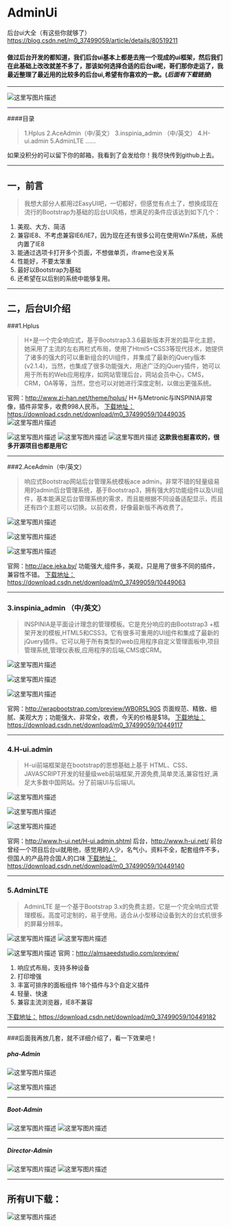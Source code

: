 # AdminUi
后台ui大全（有这些你就够了）https://blog.csdn.net/m0_37499059/article/details/80519211



#### 做过后台开发的都知道，我们后台ui基本上都是去拖一个现成的ui框架，然后我们在此基础上改改就差不多了，那该如何选择合适的后台ui呢，哥们那你走运了，我最近整理了最近用的比较多的后台ui,希望有你喜欢的一款。(*后面有下载链接*)
---
![这里写图片描述](https://img-blog.csdn.net/20180531092721616?watermark/2/text/aHR0cHM6Ly9ibG9nLmNzZG4ubmV0L20wXzM3NDk5MDU5/font/5a6L5L2T/fontsize/400/fill/I0JBQkFCMA==/dissolve/70)

---
####目录
> 1.Hplus
> 2.AceAdmin（中/英文）
> 3.inspinia_admin （中/英文）
> 4.H-ui.admin
> 5.AdminLTE
> ......

如果没积分的可以留下你的邮箱，我看到了会发给你！我尽快传到github上去。

---
## 一，前言
 >我想大部分人都用过EasyUI吧，一切都好，但感觉有点土了，想换成现在流行的Bootstrap为基础的后台UI风格，想满足的条件应该达到如下几个：
1. 美观、大方、简洁
2. 兼容IE8、不考虑兼容IE6/IE7，因为现在还有很多公司在使用Win7系统，系统内置了IE8
3. 能通过选项卡打开多个页面，不想做单页，iframe也没关系
4. 性能好，不要太笨重
5. 最好以Bootstrap为基础
6. 还希望在以后别的系统中能够复用。

---

## 二，后台UI介绍
###1.Hplus
>H+是一个完全响应式，基于Bootstrap3.3.6最新版本开发的扁平化主题，她采用了主流的左右两栏式布局，使用了Html5+CSS3等现代技术，她提供了诸多的强大的可以重新组合的UI组件，并集成了最新的jQuery版本(v2.1.4)，当然，也集成了很多功能强大，用途广泛的jQuery插件，她可以用于所有的Web应用程序，如网站管理后台，网站会员中心，CMS，CRM，OA等等，当然，您也可以对她进行深度定制，以做出更强系统。

官网：http://www.zi-han.net/theme/hplus/
H+与Metronic与INSPINIA非常像，插件非常多，收费998人民币。
[下载地址：](https://download.csdn.net/download/m0_37499059/10449035) https://download.csdn.net/download/m0_37499059/10449035
![这里写图片描述](https://img-blog.csdn.net/20180531092832859?watermark/2/text/aHR0cHM6Ly9ibG9nLmNzZG4ubmV0L20wXzM3NDk5MDU5/font/5a6L5L2T/fontsize/400/fill/I0JBQkFCMA==/dissolve/70)

![这里写图片描述](https://img-blog.csdn.net/20180531093021792?watermark/2/text/aHR0cHM6Ly9ibG9nLmNzZG4ubmV0L20wXzM3NDk5MDU5/font/5a6L5L2T/fontsize/400/fill/I0JBQkFCMA==/dissolve/70)
![这里写图片描述](https://img-blog.csdn.net/20180531093122993?watermark/2/text/aHR0cHM6Ly9ibG9nLmNzZG4ubmV0L20wXzM3NDk5MDU5/font/5a6L5L2T/fontsize/400/fill/I0JBQkFCMA==/dissolve/70)
![这里写图片描述](https://img-blog.csdn.net/2018053109313370?watermark/2/text/aHR0cHM6Ly9ibG9nLmNzZG4ubmV0L20wXzM3NDk5MDU5/font/5a6L5L2T/fontsize/400/fill/I0JBQkFCMA==/dissolve/70)
**这款我也挺喜欢的，很多开源项目也都是用它**


---
###2.AceAdmin（中/英文）
>响应式Bootstrap网站后台管理系统模板ace admin，非常不错的轻量级易用的admin后台管理系统，基于Bootstrap3，拥有强大的功能组件以及UI组件，基本能满足后台管理系统的需求，而且能根据不同设备适配显示，而且还有四个主题可以切换。以前收费，好像最新版不再收费了。

![这里写图片描述](https://img-blog.csdn.net/20180531094024965?watermark/2/text/aHR0cHM6Ly9ibG9nLmNzZG4ubmV0L20wXzM3NDk5MDU5/font/5a6L5L2T/fontsize/400/fill/I0JBQkFCMA==/dissolve/70)

![这里写图片描述](https://img-blog.csdn.net/20180531094416362?watermark/2/text/aHR0cHM6Ly9ibG9nLmNzZG4ubmV0L20wXzM3NDk5MDU5/font/5a6L5L2T/fontsize/400/fill/I0JBQkFCMA==/dissolve/70)

![这里写图片描述](https://img-blog.csdn.net/20180531094854452?watermark/2/text/aHR0cHM6Ly9ibG9nLmNzZG4ubmV0L20wXzM3NDk5MDU5/font/5a6L5L2T/fontsize/400/fill/I0JBQkFCMA==/dissolve/70)

官网：http://ace.jeka.by/
功能强大,组件多，美观，只是用了很多不同的插件，兼容性不错。
[下载地址：](https://download.csdn.net/download/m0_37499059/10449063) https://download.csdn.net/download/m0_37499059/10449063

---
### 3.inspinia_admin （中/英文）
>INSPINIA是平面设计理念的管理模板。它是充分响应的由Bootstrap3 +框架开发的模板,HTML5和CSS3。它有很多可重用的UI组件和集成了最新的jQuery插件。它可以用于所有类型的web应用程序自定义管理面板中,项目管理系统,管理仪表板,应用程序的后端,CMS或CRM。

![这里写图片描述](https://img-blog.csdn.net/20180531095257969?watermark/2/text/aHR0cHM6Ly9ibG9nLmNzZG4ubmV0L20wXzM3NDk5MDU5/font/5a6L5L2T/fontsize/400/fill/I0JBQkFCMA==/dissolve/70)

![这里写图片描述](https://img-blog.csdn.net/2018053109530657?watermark/2/text/aHR0cHM6Ly9ibG9nLmNzZG4ubmV0L20wXzM3NDk5MDU5/font/5a6L5L2T/fontsize/400/fill/I0JBQkFCMA==/dissolve/70)

![这里写图片描述](https://img-blog.csdn.net/20180531095315730?watermark/2/text/aHR0cHM6Ly9ibG9nLmNzZG4ubmV0L20wXzM3NDk5MDU5/font/5a6L5L2T/fontsize/400/fill/I0JBQkFCMA==/dissolve/70)

官网：http://wrapbootstrap.com/preview/WB0R5L90S
页面规范、精致、细腻、美观大方；功能强大、非常全，收费，今天的价格是$18。
[下载地址：](https://download.csdn.net/download/m0_37499059/10449117) https://download.csdn.net/download/m0_37499059/10449117

---

### 4.H-ui.admin
>H-ui前端框架是在bootstrap的思想基础上基于 HTML、CSS、JAVASCRIPT开发的轻量级web前端框架,开源免费,简单灵活,兼容性好,满足大多数中国网站。分了前端UI与后端UI。

![这里写图片描述](https://img-blog.csdn.net/20180531095833806?watermark/2/text/aHR0cHM6Ly9ibG9nLmNzZG4ubmV0L20wXzM3NDk5MDU5/font/5a6L5L2T/fontsize/400/fill/I0JBQkFCMA==/dissolve/70)

![这里写图片描述](https://img-blog.csdn.net/2018053109584343?watermark/2/text/aHR0cHM6Ly9ibG9nLmNzZG4ubmV0L20wXzM3NDk5MDU5/font/5a6L5L2T/fontsize/400/fill/I0JBQkFCMA==/dissolve/70)

![这里写图片描述](https://img-blog.csdn.net/20180531095849927?watermark/2/text/aHR0cHM6Ly9ibG9nLmNzZG4ubmV0L20wXzM3NDk5MDU5/font/5a6L5L2T/fontsize/400/fill/I0JBQkFCMA==/dissolve/70)

官网：http://www.h-ui.net/H-ui.admin.shtml 后台，http://www.h-ui.net/ 前台
曾经一个项目后台ui就用他，感觉用的人少，名气小，资料不全，配套组件不多，但国人的产品符合国人的口味
[下载地址：](https://download.csdn.net/download/m0_37499059/10449140) 
https://download.csdn.net/download/m0_37499059/10449140

---
### 5.AdminLTE
>AdminLTE 是一个基于Bootstrap 3.x的免费主题，它是一个完全响应式管理模板。高度可定制的，易于使用。适合从小型移动设备到大的台式机很多的屏幕分辨率。

![这里写图片描述](https://img-blog.csdn.net/20180531100653592?watermark/2/text/aHR0cHM6Ly9ibG9nLmNzZG4ubmV0L20wXzM3NDk5MDU5/font/5a6L5L2T/fontsize/400/fill/I0JBQkFCMA==/dissolve/70)
![这里写图片描述](https://img-blog.csdn.net/20180531100743782?watermark/2/text/aHR0cHM6Ly9ibG9nLmNzZG4ubmV0L20wXzM3NDk5MDU5/font/5a6L5L2T/fontsize/400/fill/I0JBQkFCMA==/dissolve/70)

![这里写图片描述](https://img-blog.csdn.net/20180531100752348?watermark/2/text/aHR0cHM6Ly9ibG9nLmNzZG4ubmV0L20wXzM3NDk5MDU5/font/5a6L5L2T/fontsize/400/fill/I0JBQkFCMA==/dissolve/70)
官网：http://almsaeedstudio.com/preview/

 1. 响应式布局，支持多种设备 
 2. 打印增强      
 3. 丰富可排序的面板组件 18个插件与3个自定义插件    
 4. 轻量、快速     
 5. 兼容主流浏览器，IE8不兼容

[下载地址：](https://download.csdn.net/download/m0_37499059/10449182) 
https://download.csdn.net/download/m0_37499059/10449182

---
###后面我再放几套，就不详细介绍了，看一下效果吧！
##### pha-Admin
![这里写图片描述](https://img-blog.csdn.net/20180531102107223?watermark/2/text/aHR0cHM6Ly9ibG9nLmNzZG4ubmV0L20wXzM3NDk5MDU5/font/5a6L5L2T/fontsize/400/fill/I0JBQkFCMA==/dissolve/70)

![这里写图片描述](https://img-blog.csdn.net/20180531102115526?watermark/2/text/aHR0cHM6Ly9ibG9nLmNzZG4ubmV0L20wXzM3NDk5MDU5/font/5a6L5L2T/fontsize/400/fill/I0JBQkFCMA==/dissolve/70)

---
##### Boot-Admin
![这里写图片描述](https://img-blog.csdn.net/20180531102257623?watermark/2/text/aHR0cHM6Ly9ibG9nLmNzZG4ubmV0L20wXzM3NDk5MDU5/font/5a6L5L2T/fontsize/400/fill/I0JBQkFCMA==/dissolve/70)
![这里写图片描述](https://img-blog.csdn.net/20180531102305150?watermark/2/text/aHR0cHM6Ly9ibG9nLmNzZG4ubmV0L20wXzM3NDk5MDU5/font/5a6L5L2T/fontsize/400/fill/I0JBQkFCMA==/dissolve/70)

---

##### Director-Admin
![这里写图片描述](https://img-blog.csdn.net/20180531102429846?watermark/2/text/aHR0cHM6Ly9ibG9nLmNzZG4ubmV0L20wXzM3NDk5MDU5/font/5a6L5L2T/fontsize/400/fill/I0JBQkFCMA==/dissolve/70)
![这里写图片描述](https://img-blog.csdn.net/20180531102438128?watermark/2/text/aHR0cHM6Ly9ibG9nLmNzZG4ubmV0L20wXzM3NDk5MDU5/font/5a6L5L2T/fontsize/400/fill/I0JBQkFCMA==/dissolve/70)

---
## 所有UI下载：
![这里写图片描述](https://img-blog.csdn.net/20180531103019237?watermark/2/text/aHR0cHM6Ly9ibG9nLmNzZG4ubmV0L20wXzM3NDk5MDU5/font/5a6L5L2T/fontsize/400/fill/I0JBQkFCMA==/dissolve/70)


